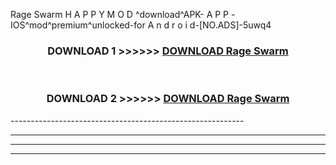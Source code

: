 Rage Swarm  H A P P Y M O D ^download^APK- A P P -IOS^mod^premium^unlocked-for A n d r o i d-[NO.ADS]-5uwq4



<div align="center">

<h3>DOWNLOAD 1 >>>>>> <a href="https://en-mod.web.app/?en= Rage Swarm ">DOWNLOAD Rage Swarm  </a></h3><br>

<h3>DOWNLOAD 2 >>>>>> <a href="https://en-mod.web.app/?en= Rage Swarm ">DOWNLOAD Rage Swarm  </a></h3>

</div>
----------------------------------------------------------

----------------------------------------------------------

----------------------------------------------------------

----------------------------------------------------------



